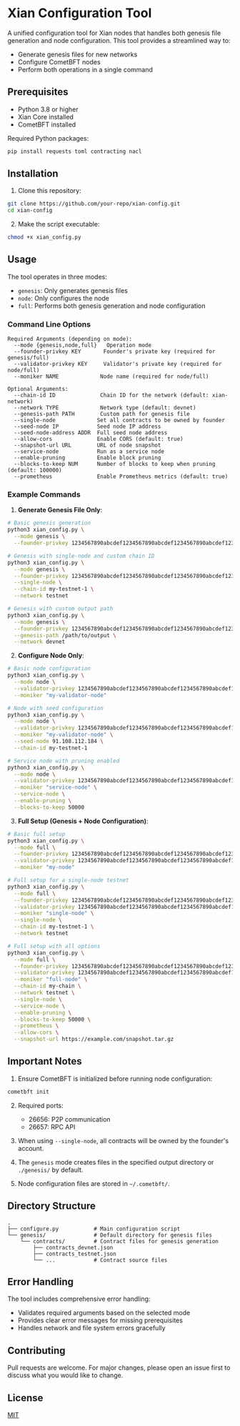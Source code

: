 # Xian Configuration Tool

A unified configuration tool for Xian nodes that handles both genesis file generation and node configuration. This tool provides a streamlined way to:
- Generate genesis files for new networks
- Configure CometBFT nodes
- Perform both operations in a single command

## Prerequisites

- Python 3.8 or higher
- Xian Core installed
- CometBFT installed

Required Python packages:
```bash
pip install requests toml contracting nacl
```

## Installation

1. Clone this repository:
```bash
git clone https://github.com/your-repo/xian-config.git
cd xian-config
```

2. Make the script executable:
```bash
chmod +x xian_config.py
```

## Usage

The tool operates in three modes:
- `genesis`: Only generates genesis files
- `node`: Only configures the node
- `full`: Performs both genesis generation and node configuration

### Command Line Options

```
Required Arguments (depending on mode):
  --mode {genesis,node,full}   Operation mode
  --founder-privkey KEY       Founder's private key (required for genesis/full)
  --validator-privkey KEY     Validator's private key (required for node/full)
  --moniker NAME             Node name (required for node/full)

Optional Arguments:
  --chain-id ID              Chain ID for the network (default: xian-network)
  --network TYPE             Network type (default: devnet)
  --genesis-path PATH        Custom path for genesis file
  --single-node             Set all contracts to be owned by founder
  --seed-node IP            Seed node IP address
  --seed-node-address ADDR  Full seed node address
  --allow-cors              Enable CORS (default: true)
  --snapshot-url URL        URL of node snapshot
  --service-node            Run as a service node
  --enable-pruning          Enable block pruning
  --blocks-to-keep NUM      Number of blocks to keep when pruning (default: 100000)
  --prometheus              Enable Prometheus metrics (default: true)
```

### Example Commands

1. **Generate Genesis File Only**:
```bash
# Basic genesis generation
python3 xian_config.py \
  --mode genesis \
  --founder-privkey 1234567890abcdef1234567890abcdef1234567890abcdef1234567890abcdef

# Genesis with single-node and custom chain ID
python3 xian_config.py \
  --mode genesis \
  --founder-privkey 1234567890abcdef1234567890abcdef1234567890abcdef1234567890abcdef \
  --single-node \
  --chain-id my-testnet-1 \
  --network testnet

# Genesis with custom output path
python3 xian_config.py \
  --mode genesis \
  --founder-privkey 1234567890abcdef1234567890abcdef1234567890abcdef1234567890abcdef \
  --genesis-path /path/to/output \
  --network devnet
```

2. **Configure Node Only**:
```bash
# Basic node configuration
python3 xian_config.py \
  --mode node \
  --validator-privkey 1234567890abcdef1234567890abcdef1234567890abcdef1234567890abcdef \
  --moniker "my-validator-node"

# Node with seed configuration
python3 xian_config.py \
  --mode node \
  --validator-privkey 1234567890abcdef1234567890abcdef1234567890abcdef1234567890abcdef \
  --moniker "my-validator-node" \
  --seed-node 91.108.112.184 \
  --chain-id my-testnet-1

# Service node with pruning enabled
python3 xian_config.py \
  --mode node \
  --validator-privkey 1234567890abcdef1234567890abcdef1234567890abcdef1234567890abcdef \
  --moniker "service-node" \
  --service-node \
  --enable-pruning \
  --blocks-to-keep 50000
```

3. **Full Setup (Genesis + Node Configuration)**:
```bash
# Basic full setup
python3 xian_config.py \
  --mode full \
  --founder-privkey 1234567890abcdef1234567890abcdef1234567890abcdef1234567890abcdef \
  --validator-privkey 1234567890abcdef1234567890abcdef1234567890abcdef1234567890abcdef \
  --moniker "my-node"

# Full setup for a single-node testnet
python3 xian_config.py \
  --mode full \
  --founder-privkey 1234567890abcdef1234567890abcdef1234567890abcdef1234567890abcdef \
  --validator-privkey 1234567890abcdef1234567890abcdef1234567890abcdef1234567890abcdef \
  --moniker "single-node" \
  --single-node \
  --chain-id my-testnet-1 \
  --network testnet

# Full setup with all options
python3 xian_config.py \
  --mode full \
  --founder-privkey 1234567890abcdef1234567890abcdef1234567890abcdef1234567890abcdef \
  --validator-privkey 1234567890abcdef1234567890abcdef1234567890abcdef1234567890abcdef \
  --moniker "full-node" \
  --chain-id my-chain \
  --network testnet \
  --single-node \
  --service-node \
  --enable-pruning \
  --blocks-to-keep 50000 \
  --prometheus \
  --allow-cors \
  --snapshot-url https://example.com/snapshot.tar.gz
```

## Important Notes

1. Ensure CometBFT is initialized before running node configuration:
```bash
cometbft init
```

2. Required ports:
   - 26656: P2P communication
   - 26657: RPC API

3. When using `--single-node`, all contracts will be owned by the founder's account.

4. The `genesis` mode creates files in the specified output directory or `./genesis/` by default.

5. Node configuration files are stored in `~/.cometbft/`.

## Directory Structure

```
.
├── configure.py           # Main configuration script
└── genesis/               # Default directory for genesis files
    └── contracts/         # Contract files for genesis generation
        ├── contracts_devnet.json
        ├── contracts_testnet.json
        └── ...            # Contract source files
```

## Error Handling

The tool includes comprehensive error handling:
- Validates required arguments based on the selected mode
- Provides clear error messages for missing prerequisites
- Handles network and file system errors gracefully

## Contributing

Pull requests are welcome. For major changes, please open an issue first to discuss what you would like to change.

## License

[MIT](https://choosealicense.com/licenses/mit/)
